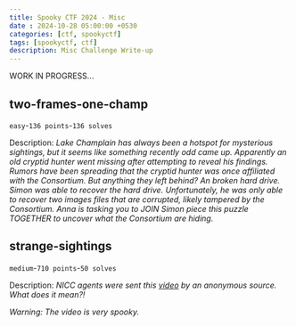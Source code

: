 ```yaml
---
title: Spooky CTF 2024 - Misc
date : 2024-10-28 05:00:00 +0530
categories: [ctf, spookyctf]
tags: [spookyctf, ctf]
description: Misc Challenge Write-up
---
```


WORK IN PROGRESS...

## two-frames-one-champ

`easy`-`136 points`-`136 solves`

Description: *Lake Champlain has always been a hotspot for mysterious sightings, but it seems like something recently odd came up. Apparently an old cryptid hunter went missing after attempting to reveal his findings. Rumors have been spreading that the cryptid hunter was once affiliated with the Consortium. But anything they left behind? An broken hard drive. Simon was able to recover the hard drive. Unfortunately, he was only able to recover two images files that are corrupted, likely tampered by the Consortium. Anna is tasking you to JOIN Simon piece this puzzle TOGETHER to uncover what the Consortium are hiding.*

## strange-sightings

`medium`-`710 points`-`50 solves`

Description: *NICC agents were sent this [video](https://www.youtube.com/watch?v=4Xv8pLoDVP0) by an anonymous source. What does it mean?!*

*Warning: The video is very spooky.*

